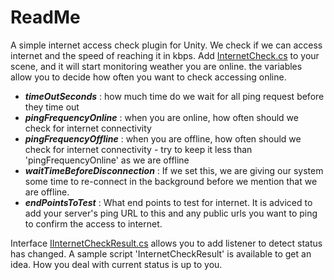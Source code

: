 # ReadMe

A simple internet access check plugin for Unity. We check if we can access internet and the speed of reaching it in kbps.
Add [InternetCheck.cs](./Runtime/Scripts/InternetCheck.cs) to your scene, and it will start monitoring weather you are online.
the variables allow you to decide how often you want to check accessing online.  
- ***timeOutSeconds*** : how much time do we wait for all ping request before they time out
- ***pingFrequencyOnline*** : when you are online, how often should we check for internet connectivity
- ***pingFrequencyOffline*** : when you are offline, how often should we check for internet connectivity - try to keep it less than 'pingFrequencyOnline' as we are offline
- ***waitTimeBeforeDisconnection*** : If we set this, we are giving our system some time to re-connect in the background before we mention that we are offline.
- ***endPointsToTest*** : What end points to test for internet. It is adviced to add your server's ping URL to this and any public urls you want to ping to confirm the access to internet.


Interface [IInternetCheckResult.cs](./Runtime/Scripts/IInternetCheckResult.cs) allows you to add listener to detect status has changed.
A sample script 'InternetCheckResult' is available to get an idea. How you deal with current status is up to you.
